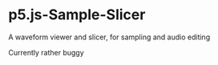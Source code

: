 # p5.js-Sample-Slicer
A waveform viewer and slicer, for sampling and  audio editing 

Currently rather buggy
